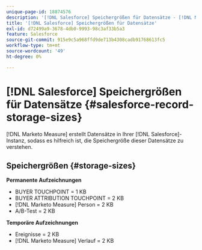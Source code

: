 ```yaml
---
unique-page-id: 18874576
description: '[!DNL Salesforce] Speichergrößen für Datensätze - [!DNL Marketo Measure]'
title: '[!DNL Salesforce] Speichergrößen für Datensätze'
exl-id: d72499a9-3678-4db0-9993-98c3af33b5a3
feature: Salesforce
source-git-commit: 915e9c5a968ffd9de713b4308cadb91768613fc5
workflow-type: tm+mt
source-wordcount: '49'
ht-degree: 0%

---
```


# [!DNL Salesforce] Speichergrößen für Datensätze {#salesforce-record-storage-sizes}

[!DNL Marketo Measure] erstellt Datensätze in Ihrer [!DNL Salesforce]-Instanz, sodass es hilfreich ist, die Speichergröße dieser Datensätze zu verstehen.

## Speichergrößen {#storage-sizes}

**Permanente Aufzeichnungen**

* BUYER TOUCHPOINT = 1 KB
* BUYER ATTRIBUTION TOUCHPOINT = 2 KB
* [!DNL Marketo Measure] Person = 2 KB
* A/B-Test = 2 KB

**Temporäre Aufzeichnungen**

* Ereignisse = 2 KB
* [!DNL Marketo Measure] Verlauf = 2 KB
